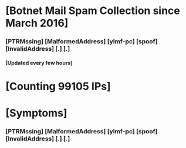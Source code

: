 # [Botnet Mail Spam Collection since March 2016]
### [PTRMssing] [MalformedAddress] [ylmf-pc] [spoof] [InvalidAddress] [.] [.]
#### [Updated every few hours]

# [Counting 99105 IPs]

# [Symptoms] 
###   [PTRMssing] [MalformedAddress] [ylmf-pc] [spoof] [InvalidAddress] [.] [.]
